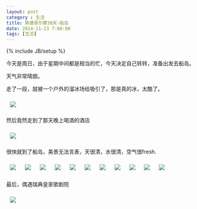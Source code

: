 ```yaml
---
layout: post
category : 生活
title: 斯德哥尔摩30天-船岛
date: 2014-11-23 7:00:00
tags: [生活]
---
```

{% include JB/setup %}

<style type="text/css">
img {	
    margin: 10px;
    max-width: 450px;        
	}

</style>

今天是周日，由于星期中间都是相当的忙，今天决定自己转转，准备出发去船岛。

天气非常晴朗。

走了一段，就被一个户外的溜冰场给吸引了，那是真的冰，太酷了。

<img  src="/assets/images/stockholm/20141123/1.jpg"/>

然后竟然走到了那天晚上喝酒的酒店

<img  src="/assets/images/stockholm/20141123/3.jpg"/>

很快就到了船岛，美景无法言表，天很清，水很清，空气很fresh.

<img  src="/assets/images/stockholm/20141123/2.jpg"/>
<img  src="/assets/images/stockholm/20141123/4.jpg"/>
<img  src="/assets/images/stockholm/20141123/5.jpg"/>
<img  src="/assets/images/stockholm/20141123/6.jpg"/>
<img  src="/assets/images/stockholm/20141123/7.jpg"/>
<img  src="/assets/images/stockholm/20141123/8.jpg"/>
<img  src="/assets/images/stockholm/20141123/9.jpg"/>
<img  src="/assets/images/stockholm/20141123/10.jpg"/>
<img  src="/assets/images/stockholm/20141123/11.jpg"/>
<img  src="/assets/images/stockholm/20141123/12.jpg"/>
<img  src="/assets/images/stockholm/20141123/13.jpg"/>

最后，偶遇瑞典皇家歌剧院

<img  src="/assets/images/stockholm/20141123/14.jpg"/>

